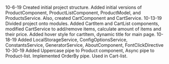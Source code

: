 10-6-19
  Created initial project structure.
  Added initial versions of ProductComponent, ProductListComponent, ProductModel, and ProductsService. Also, created CartComponent and CartService.
10-13-19
  Divided project onto modules.
  Added CartItem and CartList components, modified CartService to add/remove items, calculate amount of items and their price.
  Added hover style for cartItem, dynamic title for main page.
10-18-19
  Added LocalStorageService, ConfigOptionsService, ConstantsService, GeneratorService, AboutComponent, FontClickDirective
10-30-19
  Added Uppercase pipe to Product component, Async pipe to Product-list. 
  Implemented OrderBy pipe. Used in Cart-list.
